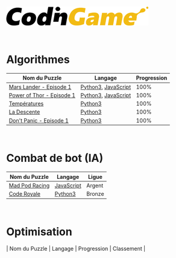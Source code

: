 [![CodinGame](/CodinGame.png)](https://www.codingame.com/ "CodinGame")

<br>

# Algorithmes
| Nom du Puzzle                                                                         | Langage             | Progression |
|---------------------------------------------------------------------------------------|---------------------|-------------|
| [Mars Lander - Episode 1](https://www.codingame.com/training/easy/mars-lander-episode-1) | [Python3](https://github.com/ScrimaliAnthony/CodinGame/blob/main/Mars%20Lander%20-%20Episode%201/mars_lander_episode-1.py), [JavaScript](https://github.com/ScrimaliAnthony/CodinGame/blob/main/Mars%20Lander%20-%20Episode%201/mars_lander_Episode-1.js) |    100%     |
| [Power of Thor - Episode 1](https://www.codingame.com/training/easy/power-of-thor-episode-1) | [Python3](https://github.com/ScrimaliAnthony/CodinGame/blob/main/Algorithmes/Power%20of%20Thor%20-%20Episode%201/power_of_thor_episode-1.py), [JavaScript](https://github.com/ScrimaliAnthony/CodinGame/blob/main/Algorithmes/Power%20of%20Thor%20-%20Episode%201/power_of_thor_episode-1.js) |    100%     |
| [Températures](https://www.codingame.com/training/easy/temperatures) | [Python3](https://github.com/ScrimaliAnthony/CodinGame/blob/main/Algorithmes/Temperatures/temperature.py) |    100%     |
| [La Descente](https://www.codingame.com/training/easy/the-descent) | [Python3](https://github.com/ScrimaliAnthony/CodinGame/blob/main/Algorithmes/La%20Descente/la_descente.py) |    100%     |
| [Don't Panic - Episode 1](https://www.codingame.com/training/medium/don't-panic-episode-1) | [Python3](https://github.com/ScrimaliAnthony/CodinGame/blob/main/Algorithmes/Don't%20Panic%20-%20Episode%201/dont_panic_episode-1.py) |    100%     |

<br>

# Combat de bot (IA)
| Nom du Puzzle | Langage | Ligue |
|---------------|---------|-------|
| [Mad Pod Racing](https://www.codingame.com/multiplayer/bot-programming/mad-pod-racing) | [JavaScript]() | Argent |
| [Code Royale](https://www.codingame.com/multiplayer/bot-programming/code-royale) | [Python3]() | Bronze |

<br>

# Optimisation
| Nom du Puzzle | Langage | Progression | Classement |
